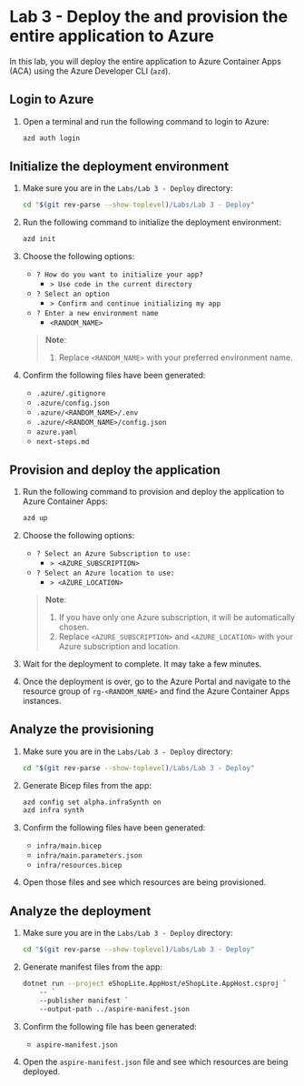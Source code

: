 # Lab 3 - Deploy the and provision the entire application to Azure

In this lab, you will deploy the entire application to Azure Container Apps (ACA) using the Azure Developer CLI (`azd`).

## Login to Azure

1. Open a terminal and run the following command to login to Azure:

    ```bash
    azd auth login
    ```

## Initialize the deployment environment

1. Make sure you are in the `Labs/Lab 3 - Deploy` directory:

    ```bash
    cd "$(git rev-parse --show-toplevel)/Labs/Lab 3 - Deploy"
    ```

1. Run the following command to initialize the deployment environment:

    ```bash
    azd init
    ```

1. Choose the following options:

   - `? How do you want to initialize your app?`
     - `> Use code in the current directory`
   - `? Select an option`
     - `> Confirm and continue initializing my app`
   - `? Enter a new environment name`
     - `<RANDOM_NAME>`

   > **Note**:
   > 
   > 1. Replace `<RANDOM_NAME>` with your preferred environment name.

1. Confirm the following files have been generated:

   - `.azure/.gitignore`
   - `.azure/config.json`
   - `.azure/<RANDOM_NAME>/.env`
   - `.azure/<RANDOM_NAME>/config.json`
   - `azure.yaml`
   - `next-steps.md`

## Provision and deploy the application

1. Run the following command to provision and deploy the application to Azure Container Apps:

    ```bash
    azd up
    ```

1. Choose the following options:

   - `? Select an Azure Subscription to use:`
     - `> <AZURE_SUBSCRIPTION>`
   - `? Select an Azure location to use:`
     - `> <AZURE_LOCATION>`

   > **Note**:
   > 
   > 1. If you have only one Azure subscription, it will be automatically chosen.
   > 1. Replace `<AZURE_SUBSCRIPTION>` and `<AZURE_LOCATION>` with your Azure subscription and location.

1. Wait for the deployment to complete. It may take a few minutes.
1. Once the deployment is over, go to the Azure Portal and navigate to the resource group of `rg-<RANDOM_NAME>` and find the Azure Container Apps instances.

## Analyze the provisioning

1. Make sure you are in the `Labs/Lab 3 - Deploy` directory:

    ```bash
    cd "$(git rev-parse --show-toplevel)/Labs/Lab 3 - Deploy"
    ```

1. Generate Bicep files from the app:

    ```bash
    azd config set alpha.infraSynth on
    azd infra synth
    ```

1. Confirm the following files have been generated:

   - `infra/main.bicep`
   - `infra/main.parameters.json`
   - `infra/resources.bicep`

1. Open those files and see which resources are being provisioned.

## Analyze the deployment

1. Make sure you are in the `Labs/Lab 3 - Deploy` directory:

    ```bash
    cd "$(git rev-parse --show-toplevel)/Labs/Lab 3 - Deploy"
    ```

1. Generate manifest files from the app:

    ```bash
    dotnet run --project eShopLite.AppHost/eShopLite.AppHost.csproj `
        -- `
        --publisher manifest `
        --output-path ../aspire-manifest.json
    ```

1. Confirm the following file has been generated:

   - `aspire-manifest.json`

1. Open the `aspire-manifest.json` file and see which resources are being deployed.

